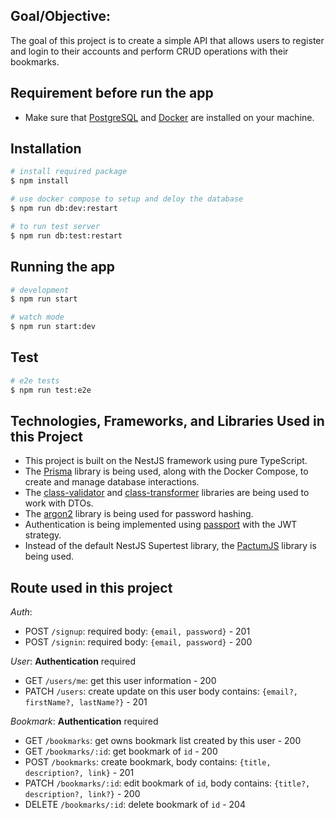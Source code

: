 ## Goal/Objective:
  The goal of this project is to create a simple API that allows users to register and login to their accounts and perform CRUD operations with their bookmarks.

## Requirement before run the app
 - Make sure that [PostgreSQL](https://www.postgresql.org/) and [Docker](https://www.docker.com/) are installed on your machine.

## Installation

```bash
# install required package
$ npm install

# use docker compose to setup and deloy the database
$ npm run db:dev:restart

# to run test server
$ npm run db:test:restart
```

## Running the app

```bash
# development
$ npm run start

# watch mode
$ npm run start:dev
```

## Test

```bash
# e2e tests
$ npm run test:e2e
```

## Technologies, Frameworks, and Libraries Used in this Project
 - This project is built on the NestJS framework using pure TypeScript.
 - The [Prisma](https://www.prisma.io/) library is being used, along with the Docker Compose, to create and manage database interactions.
 - The [class-validator](https://www.npmjs.com/package/class-validator) and [class-transformer](https://www.npmjs.com/package/class-transformer) libraries are being used to work with DTOs.
 - The [argon2](https://www.npmjs.com/package/argon2) library is being used for password hashing.
 - Authentication is being implemented using [passport](https://www.passportjs.org/) with the JWT strategy.
 - Instead of the default NestJS Supertest library, the [PactumJS](https://pactumjs.github.io/) library is being used.


## Route used in this project
*Auth*:
 - POST `/signup`: required body: `{email, password}` - 201
 - POST `/signin`: required body: `{email, password}` - 200

*User*: **Authentication** required
 - GET `/users/me`: get this user information - 200
 - PATCH `/users`: create update on this user body contains: `{email?, firstName?, lastName?}` - 201

*Bookmark*: **Authentication** required
 - GET `/bookmarks`: get owns bookmark list created by this user - 200
 - GET `/bookmarks/:id`: get bookmark of `id` - 200
 - POST `/bookmarks`: create bookmark, body contains: `{title, description?, link}` - 201
 - PATCH `/bookmarks/:id`: edit bookmark of `id`, body contains: `{title?, description?, link?}`  - 200
 - DELETE `/bookmarks/:id`: delete bookmark of `id` - 204
